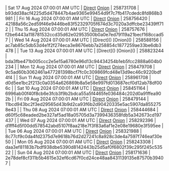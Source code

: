 | Sat 17 Aug 2024 07:00:01 AM UTC | [Direct](https://oshi.at/ohdn) [Onion](http://5ety7tpkim5me6eszuwcje7bmy25pbtrjtue7zkqqgziljwqy3rrikqd.onion/ohdn) | 258731708 | b93dd38acf4225d5d478447b4ae9365e99454d9f7c7fb417cdedc8fd868b3981 | 
| Fri 16 Aug 2024 07:00:01 AM UTC | [Direct](https://oshi.at/ekbQ) [Onion](http://5ety7tpkim5me6eszuwcje7bmy25pbtrjtue7zkqqgziljwqy3rrikqd.onion/ekbQ) | 258756420 | 42188a56c2ed59f46e9446be83f52329705f674d3c7020a3dffcbe23439ff712 | 
| Thu 15 Aug 2024 07:00:01 AM UTC | [Direct](https://oshi.at/Fmwt) [Onion](http://5ety7tpkim5me6eszuwcje7bmy25pbtrjtue7zkqqgziljwqy3rrikqd.onion/Fmwt) | 258757676 | f2be6443a118781532ccd35d62e02953500b0a0e7ed79119a21becf168ccad57 | 
| Wed 14 Aug 2024 07:00:01 AM UTC | [Direct](</body></html>) [Onion](</body></html>) | 258588156 | ac7ab85c5db53d4e1f2f274eca3e8676ebb7a258854c1877259ae33be6db3478 | 
| Tue 13 Aug 2024 07:00:01 AM UTC | [Direct](</body></html>) [Onion](</body></html>) | 258823244 | bda3fbe471b005ccc2e5e15a6780e96d13c94434254b1eb5fcc2888a604b0234 | 
| Mon 12 Aug 2024 07:00:01 AM UTC | [Direct](https://oshi.at/BwQt) [Onion](http://5ety7tpkim5me6eszuwcje7bmy25pbtrjtue7zkqqgziljwqy3rrikqd.onion/BwQt) | 258479708 | 9c5ad60b3062461a477281398bcf7fc0c309869fcd48e13d9ec46c9220bdf4f4 | 
| Sun 11 Aug 2024 07:00:01 AM UTC | [Direct](https://oshi.at/bkfs) [Onion](http://5ety7tpkim5me6eszuwcje7bmy25pbtrjtue7zkqqgziljwqy3rrikqd.onion/bkfs) | 258961708 | d0d5ee1bc2f213c0a0354a626869b8a5e58e997fd013687ecf0d12ab78df006c | 
| Sat 10 Aug 2024 07:00:01 AM UTC | [Direct](https://oshi.at/XQSr) [Onion](http://5ety7tpkim5me6eszuwcje7bmy25pbtrjtue7zkqqgziljwqy3rrikqd.onion/XQSr) | 258451164 | 6996ab00f40f8cb6e3fcb3f9b2bdca55a5f4465fe036484c202d0a91ffea902b | 
| Fri 09 Aug 2024 07:00:01 AM UTC | [Direct](https://oshi.at/Ujxk) [Onion](http://5ety7tpkim5me6eszuwcje7bmy25pbtrjtue7zkqqgziljwqy3rrikqd.onion/Ujxk) | 258479144 | 11bcd943bc2f3ed29565d43b9d2ca93f6b2d90420335e5ac5907da8552758e43 | 
| Thu 08 Aug 2024 07:00:01 AM UTC | [Direct](<html>) [Onion]() | 258444684 | d60f5c68eaded2be327af5ad18a05705d3a7399436358fdb5a342673cd197437 | 
| Wed 07 Aug 2024 07:00:01 AM UTC | [Direct](https://oshi.at/sffi) [Onion](http://5ety7tpkim5me6eszuwcje7bmy25pbtrjtue7zkqqgziljwqy3rrikqd.onion/sffi) | 258292396 | d1fff4d5f00dd578542abd5107f8aa218e7f3f83a6af1e2e08e19680e3f595ee | 
| Tue 06 Aug 2024 07:00:01 AM UTC | [Direct](https://oshi.at/ozWB) [Onion](http://5ety7tpkim5me6eszuwcje7bmy25pbtrjtue7zkqqgziljwqy3rrikqd.onion/ozWB) | 258321988 | 8c77cf9c0da4fd2375d7e9618b76d2d27241c8a928c3de4a7597f746eaf30e50 | 
| Mon 05 Aug 2024 07:00:01 AM UTC | [Direct](https://oshi.at/MEdM) [Onion](http://5ety7tpkim5me6eszuwcje7bmy25pbtrjtue7zkqqgziljwqy3rrikqd.onion/MEdM) | 258243308 | daa3ef81183b7bdf938dbe5390d8142443b25d5af0f6802f39c295f245c53522 | 
| Sun 04 Aug 2024 07:00:01 AM UTC | [Direct](https://oshi.at/dbik) [Onion](http://5ety7tpkim5me6eszuwcje7bmy25pbtrjtue7zkqqgziljwqy3rrikqd.onion/dbik) | 258171636 | 2e78def8cf311b5b4615e32ef6cd67f0cd24ce48aa8431139135e87570b39407 | 
